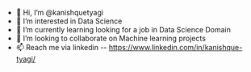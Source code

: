 - 👋 Hi, I’m @kanishquetyagi
- 👀 I’m interested in Data Science
- 🌱 I’m currently learning looking for a job in Data Science Domain
- 💞️ I’m looking to collaborate on Machine learning projects
- 📫 Reach me via linkedin -- https://www.linkedin.com/in/kanishque-tyagi/

<!---
kanishquetyagi/kanishquetyagi is a ✨ special ✨ repository because its `README.md` (this file) appears on your GitHub profile.
You can click the Preview link to take a look at your changes.
--->
